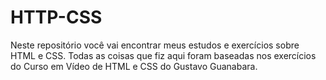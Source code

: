 # HTTP-CSS
Neste repositório você vai encontrar meus estudos e exercícios sobre HTML e CSS. Todas as coisas que fiz aqui foram baseadas nos exercícios do Curso em Vídeo de HTML e CSS do Gustavo Guanabara.
